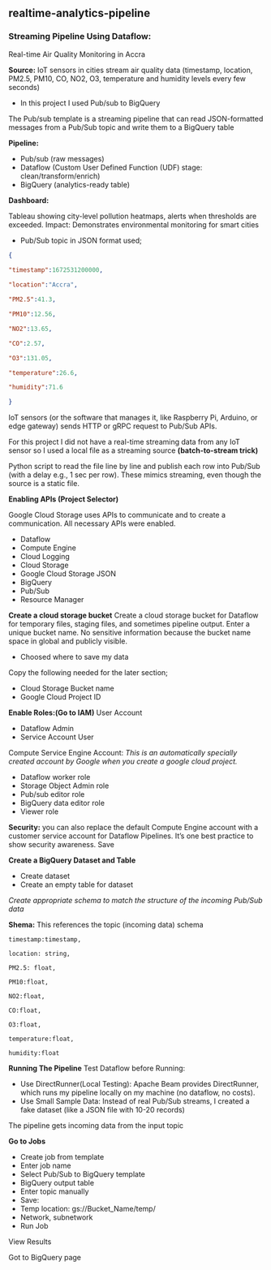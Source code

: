 ## realtime-analytics-pipeline

### Streaming Pipeline Using Dataflow: 
Real-time Air Quality Monitoring in Accra

**Source:** IoT sensors in cities stream air quality data (timestamp, location, PM2.5, PM10, CO, NO2, O3, temperature and humidity levels every few seconds)

- In this project I used Pub/sub to BigQuery 
  
The Pub/sub template is a streaming pipeline that can read JSON-formatted messages from a Pub/Sub topic and write them to a BigQuery table 

**Pipeline:**  
- Pub/sub (raw messages) 
- Dataflow (Custom User Defined Function (UDF) stage: clean/transform/enrich)
- BigQuery (analytics-ready table) 

**Dashboard:** 

Tableau showing city-level pollution heatmaps, alerts when thresholds are exceeded. 
Impact: Demonstrates environmental monitoring for smart cities 

- Pub/Sub topic in JSON format used;
```JSON  
{
     
"timestamp":1672531200000,

"location":"Accra",

"PM2.5":41.3,

"PM10":12.56,

"NO2":13.65,

"CO":2.57,

"O3":131.05,

"temperature":26.6,

"humidity":71.6

}

```
IoT sensors (or the software that manages it, like Raspberry Pi, Arduino, or edge gateway) sends HTTP or gRPC request to Pub/Sub APIs.

For this project I did not have a real-time streaming data from any IoT sensor so I used a local file as a streaming source **(batch-to-stream trick)**

Python script to read the file line by line and publish each row into Pub/Sub (with a delay e.g., 1 sec per row). These mimics streaming, even though the source is a static file.


**Enabling APIs (Project Selector)**

Google Cloud Storage uses APIs to communicate and to create a communication. All necessary APIs were enabled.
- Dataflow
- Compute Engine
- Cloud Logging
- Cloud Storage
- Google Cloud Storage JSON
- BigQuery
- Pub/Sub
- Resource Manager

**Create a cloud storage bucket**
Create a cloud storage bucket for Dataflow for temporary files, staging files, and sometimes pipeline output.
Enter a unique bucket name. No sensitive information because the bucket name space in global and publicly visible.
- Choosed where to save my data

Copy the following needed for the later section;
- Cloud Storage Bucket name
- Google Cloud Project ID

**Enable Roles:(Go to IAM)**
User Account
- Dataflow Admin
- Service Account User
  
Compute Service Engine Account: *This is an automatically specially created account by Google when you create a google cloud project.* 
- Dataflow worker role
- Storage Object Admin role
- Pub/sub editor role
- BigQuery data editor role
- Viewer role
  
**Security:** you can also replace the default Compute Engine account with a customer service account for Dataflow Pipelines. It’s one best practice to show security awareness.
Save


**Create a BigQuery Dataset and Table**
- Create dataset
- Create an empty table for dataset
  
*Create appropriate schema to match the structure of the incoming Pub/Sub data*

**Shema:** This references the topic (incoming data) schema
```    
timestamp:timestamp,

location: string,

PM2.5: float,

PM10:float,

NO2:float,

CO:float,

O3:float,

temperature:float,

humidity:float

```
**Running The Pipeline**
Test Dataflow before Running: 
- Use DirectRunner(Local Testing): Apache Beam provides DirectRunner, which runs my pipeline locally on my machine (no dataflow, no costs).
- Use Small Sample Data: Instead of real Pub/Sub streams, I created a fake dataset (like a JSON file with 10-20 records)
  
The pipeline gets incoming data from the input topic

**Go to Jobs**
- Create job from template
- Enter job name
- Select Pub/Sub to BigQuery template
- BigQuery output table
- Enter topic manually 
- Save: 
- Temp location: gs://Bucket_Name/temp/
- Network, subnetwork
- Run Job

View Results

Got to BigQuery page
